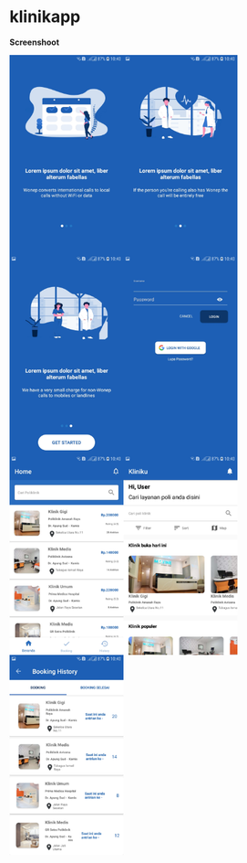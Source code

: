 # klinikapp

<p><b>Screenshoot</b></p>

<p align="center">
<img align="left" src="Screenshot/2.jpg" width="200" height="350">
<img align="left" src="Screenshot/3.jpg" width="200" height="350">
<img align="left" src="Screenshot/4.jpg" width="200" height="350">
<img align="left" src="Screenshot/5.jpg" width="200" height="350">
</p>
<br>
<img align="left" src="Screenshot/6.jpg" width="200" height="350">
<img align="left" src="Screenshot/7.jpg" width="200" height="350">
<img align="left" src="Screenshot/8.jpg" width="200" height="350">
